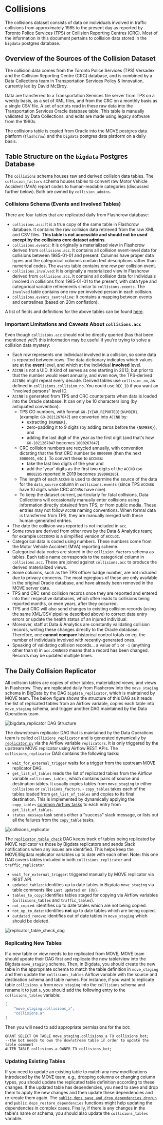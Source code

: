 # Collisions

The collisions dataset consists of data on individuals involved in traffic collisions from approximately 1985 to the present day as reported by Toronto Police Services (TPS) or Collision Reporting Centres (CRC). Most of the information in this document pertains to collision data stored in the `bigdata` postgres database.


## Overview of the Sources of the Collision Dataset

The collision data comes from the Toronto Police Services (TPS) Versadex and the Collision Reporting Centre (CRC) database, and is combined by a Data Collections team in Transportation Services Policy & Innovation, currently led by David McElroy.

Data are transferred to a Transportation Services file server from TPS on a weekly basis, as a set of XML files, and from the CRC on a monthly basis as a single CSV file. A set of scripts read in these raw data into the Transportation Services Oracle database table. This table is manually validated by Data Collections, and edits are made using legacy software from the 1990s.

The collisions table is copied from Oracle into the MOVE postgres data platform (`flashcrow`) and the `bigdata` postgres data platform on a daily basis.


## Table Structure on the `bigdata` Postgres Database

The `collisions` schema houses raw and derived collision data tables. The `collision_factors` schema houses tables to convert raw Motor Vehicle Accident (MVA) report codes to human-readable categories (discussed further below). Both are owned by `collision_admins`.

### Collisions Schema (Events and Involved Tables)

There are four tables that are replicated daily from Flashcrow database:

- `collisions.acc`: It is a true copy of the same table in Flashcrow database. It contains the raw collision data retrieved from the raw XML and CSV files. **This table is not accessible and should not be used except by the collisions core dataset admins**.
- `collisions.events`: It is originally a materialized view in Flashcrow derived from `collisions.acc`. It contains all collision event-level data for collisions between 1985-01-01 and present. Columns have proper data types and the categorical columns contain text descriptions rather than numerical codes. The `events` table contains one row per collision event.
- `collisions.involved`:  It is originally a materialized view in Flashcrow derived from `collisions.acc`. It contains all collision data for individuals involved in collisions from 1985-01-01 to the present, with data type and categorical variable refinements similar to `collisions.events`. The `involved` table contains one row per involved person in each collision.
- `collisions.events_centreline`: It contains a mapping between events and centrelines (based on 20m conflation).

A list of fields and definitions for the above tables can be found [here](https://docs.google.com/spreadsheets/d/151FfLDlwswlALmcQkAHR2bY4ywhmOfSgER3JRXeHo4U/edit#gid=0).


### Important Limitations and Caveats About `collisions.acc` 

Even though `collisions.acc` should not be directly queried (has that been mentioned yet?) this information may be useful if you're trying to solve a collision data mystery:
- Each row represents one individual involved in a collision, so some data is repeated between rows. The data dictionary indicates which values are at the **event** level, and which at the individual **involved** level.
- `ACCNB` is not a UID. It kind of serves as one starting in 2013, but prior to that the number would reset annually, and even now, the TPS-derived `ACCNB`s might repeat every decade. Derived tables use `collision_no`, as defined in `collisions.collision_no`. You could use `REC_ID` if you want an "involved persons" level ID.
- `ACCNB` is generated from TPS and CRC counterparts when data is loaded into the Oracle database. It can only be 10 characters long (by antiquated convention). 
  - TPS GO numbers, with format `GO-{YEAR_REPORTED}{NUMBER}`, (example: `GO-2021267847`) are converted into `ACCNB` by:
      - extracting `{NUMBER}`, 
      - zero-padding it to 9 digits (by adding zeros before the `{NUMBER}`), and 
      - adding the last digit of the year as the first digit (and that's how `GO-2021267847` becomes `1000267847`). 
  - CRC collision numbers are recycled annually, with convention dictating that the first CRC number be `8000000` (then the next `8000001`, etc.). To convert these to `ACCNB`s: 
      - take the last two digits of the year and 
      - add the 'year' digits as the first two digits of the `ACCNB` (so `8000285` reported in 2019 becomes `198000285`). 
  - The length of each `ACCNB` is used to determine the source of the data for the `data_source` column in `collisions.events` (since TPS `ACCNB`s have 10 digits while CRC `ACCNB`s have nine).
  - To keep the dataset current, particularly for fatal collisions, Data Collections will occasionally manually enter collisions using information directly obtained from TPS, or from public media. These entries may not follow `ACCNB` naming conventions. When formal data is transferred from TPS, they are manually merged with these human-generated entries.
- The date the collision was reported is not included in `acc`.
- Some rows are derived from other rows by the Data & Analytics team; for example `LOCCOORD` is a simplified version of `ACCLOC`.
- Categorical data is coded using numbers. These numbers come from the Motor Vehicle Accident (MVA) reporting scheme.
- Categorical data codes are stored in the `collision_factors` schema as tables. Each table name corresponds to the categorical column in `collisions.acc`. These are joined against `collisions.acc` to produce the derived materialized views.
- Some columns, such as the TPS officer badge number, are not included due to privacy concerns. The most egregious of these are only available in the original Oracle database, and have already been removed in the MOVE server data.
- TPS and CRC send collision records once they are reported and entered into their respective databases, which often leads to collisions being reported months, or even years, after they occurred. 
- TPS and CRC will also send changes to existing collision records (using the same XML/CSV pipeline described above) to correct data entry errors or update the health status of an injured individual. 
- Moreover, staff at Data & Analytics are constantly validating collision records, writing these changes directly to the Oracle database. Therefore, one **cannot compare** historical control totals on eg. the number of individuals involved with recently-generated ones.
- Speaking of validating collision records... a value of `1` or `-1` (anything other than `0`) in `acc.CHANGED` means that a record has been changed. Records may be updated multiple times. 


## The Daily Collision Replicator

All collision tables are copies of other tables, materialized views, and views in Flashcrow. They are replicated daily from Flashcrow into the `move_staging` schema in BigData by the DAG `bigdata_replicator`, which is maintained by MOVE team. The below figure shows the structure of this DAG as it reads the list of replicated tables from an Airflow variable, copies each table into `move_staging` schema, and trigger another DAG maintained by the Data Operations team.

![bigdata_replicator DAG Structure](./assets/bigdata_replicator_dag.png)

The downstream replicator DAG that is maintained by the Data Operations team is called `collisions_replicator` and is generated dynamically by [`replicator.py`](../dags/replicator.py) via the Airflow variable `replicators`. It is only triggered by the upstream MOVE replicator using Airflow REST APIs. The `collisions_replicator` DAG contains the following tasks:
- `wait_for_external_trigger` waits for a trigger from the upstream MOVE replicator DAG.
- `get_list_of_tables` reads the list of replicated tables from the Airflow variable `collisions_tables`, which contains pairs of source and destination tables. It usually copies tables from `move_staging` to either `collisions` or `collisions_factors`. - `copy_tables` takes each of the tables loaded from `get_list_of_tables` and copies to its final destination. This is implemented by dynamically applying the `copy_tables` [common Airflow tasks](../dags/common_tasks.py) to each entry from `get_list_of_tables`.
- `status_message` task sends either a "success" slack message, or lists out all the failures from the `copy_table` tasks. 

![collisions_replicator](./assets/collisions_replicator_dag.png)

<!-- replicator_table_check_doc_md -->
The [`replicator_table_check`](../dags/replicator_table_check.py) DAG keeps track of tables being replicated by MOVE replicator vs those by Bigdata replicators and sends Slack notifications when any issues are identified. This helps keep the MOVE/Bigdata replicator variables up to date with each other. Note: this one DAG covers tables included in both `collisions_replicator` and `traffic_replicator`. 
- `wait_for_external_trigger`: triggered manually by MOVE replicator via REST API.
- `updated_tables`: identifies up to date tables in Bigdata `move_staging` via table comments like `Last updated on {ds}`. 
- `tables_to_copy`: identifies tables staged for copying via Airflow variables (`collisions_tables` and `traffic_tables`).
- `not_copied`: identifies up to date tables which are not being copied. 
- `not_up_to_date`: identifies **not** up to date tables which are being copied. 
- `outdated_remove`: identifies out of date tables in `move_staging` which should be deleted.
<!-- replicator_table_check_doc_md -->

![replicator_table_check_dag](./assets/replicator_table_check_dag.png)

### Replicating New Tables

If a new table or view needs to be replicated from MOVE, MOVE team should update their DAG first and replicate the new table/view into the Bigdata `move_staging` schema. Then, in Bigdata, you should create the new table in the appropriate schema to match the table definition in `move_staging` and then update the `collisions_tables` Airflow variable with the source and destination schema and table names. For instance, if you want to replicate table `collisions_a` from `move_staging` into the `collisions` schema and rename it to just `a`, you should add the following entry to the `collisions_tables` variable:

```JSON
[
    "move_staging.collisions_a",
    "collisions.a"
]
```

Then you will need to add appropriate permissions for the bot: 
```
GRANT SELECT ON TABLE move_staging.collisions_a TO collisions_bot;
--the bot needs to own the downstream table in order to update the table comment
ALTER TABLE collisions.a OWNER TO collisions_bot;
```

### Updating Existing Tables

If you need to update an existing table to match any new modifications introduced by the MOVE team, e.g., dropping columns or changing column types, you should update the replicated table definition according to these changes. If the updated table has dependencies, you need to save and drop them to apply the new changes and then update these dependencies and re-create them again. The [`public.deps_save_and_drop_dependencies_dryrun`](https://github.com/CityofToronto/bdit_pgutils/blob/master/create-function-deps_save_and_drop_dependencies_dryrun.sql) and `public.deps_restore_dependencies` functions might help updating the dependencies in complex cases. Finally, if there is any changes in the table's name or schema, you should also update the `collisions_tables` variable.
